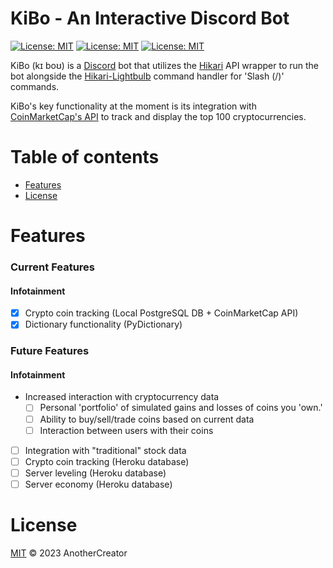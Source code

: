 # KiBo - An Interactive Discord Bot
[![License: MIT](https://img.shields.io/badge/License-MIT-yellow.svg)](https://opensource.org/licenses/MIT) [![License: MIT](https://img.shields.io/badge/Development_Server-KiBo-blue.svg)](https://discord.gg/25wb7AbaV5) [![License: MIT](https://img.shields.io/badge/Invite-PyBo-blue.svg)](https://discord.com/api/oauth2/authorize?client_id=972993123087155230&permissions=2147534912&scope=bot)


KiBo (kɪ boʊ) is a [Discord](https://discord.com/brand-new) bot that utilizes the [Hikari](https://www.hikari-py.dev/) 
API wrapper to run the bot alongside the [Hikari-Lightbulb](https://hikari-lightbulb.readthedocs.io/en/latest/index.html) 
command handler for 'Slash (/)' commands. 

KiBo's key functionality at the moment is its integration with [CoinMarketCap's API](https://coinmarketcap.com/) 
to track and display the top 100 cryptocurrencies.

# Table of contents
- [Features](#features)
- [License](#license)

# Features
### Current Features
#### Infotainment
- [x] Crypto coin tracking (Local PostgreSQL DB + CoinMarketCap API)
- [x] Dictionary functionality (PyDictionary)

### Future Features
#### Infotainment
- Increased interaction with cryptocurrency data
    - [ ] Personal 'portfolio' of simulated gains and losses of coins you 'own.'
    - [ ] Ability to buy/sell/trade coins based on current data
    - [ ] Interaction between users with their coins
- [ ] Integration with "traditional" stock data
- [ ] Crypto coin tracking (Heroku database)
- [ ] Server leveling (Heroku database)
- [ ] Server economy (Heroku database)

# License
[MIT](../LICENSE) © 2023 AnotherCreator
